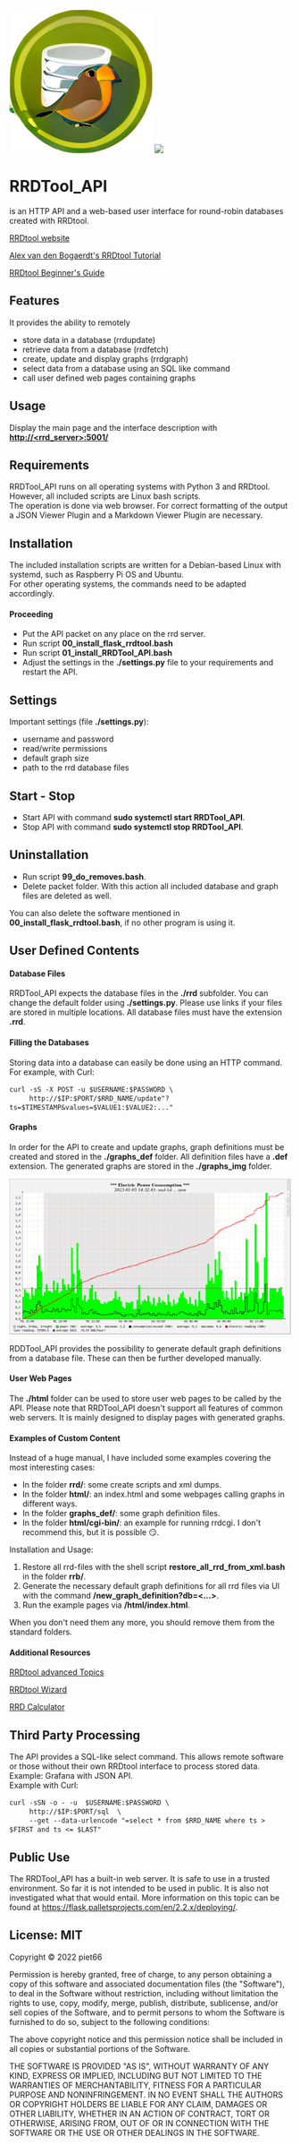 <!-- use sgmlproc for generating a html file -->

[![](icon.png)](https://github.com/piet66-peb?tab=repositories)
[![](https://oss.oetiker.ch/rrdtool/inc/rrdtool-logo-dark.png)](https://oss.oetiker.ch/rrdtool/)

# RRDTool_API

is an HTTP API and a web-based user interface for round-robin databases 
created with RRDtool.

[RRDtool website](https://oss.oetiker.ch/rrdtool/)

[Alex van den Bogaerdt's RRDtool Tutorial](https://oss.oetiker.ch/rrdtool/tut/rrdtutorial.en.html)

[RRDtool Beginner's Guide](https://oss.oetiker.ch/rrdtool/tut/rrd-beginners.en.html)

## Features

It provides the ability to remotely
* store data in a database (rrdupdate)
* retrieve data from a database (rrdfetch)
* create, update and display graphs (rrdgraph)
* select data from a database using an SQL like command
* call user defined web pages containing graphs

## Usage

Display the main page and the interface description with
[**http://&lt;rrd_server&gt;:5001/**](html/img/RRDTool_API_interface.png)

## Requirements

RRDTool_API runs on all operating systems with Python 3 and RRDtool.
However, all included scripts are Linux bash scripts.
<br>The operation is done via web browser. For correct formatting of the output
a JSON Viewer Plugin and a Markdown Viewer Plugin are necessary.

## Installation

The included installation scripts are written for a Debian-based Linux with 
systemd, such as Raspberry Pi OS and Ubuntu.    
For other operating systems, the commands need to be adapted accordingly.

#### Proceeding

* Put the API packet on any place on the rrd server. 
* Run script **00_install_flask_rrdtool.bash**
* Run script **01_install_RRDTool_API.bash**
* Adjust the settings in the **./settings.py** file to your requirements and restart the API.

## Settings

Important settings (file **./settings.py**):
* username and password
* read/write permissions
* default graph size
* path to the rrd database files

## Start - Stop

* Start API with command **sudo systemctl start RRDTool_API**.
* Stop API with command **sudo systemctl stop RRDTool_API**.

## Uninstallation

* Run script **99_do_removes.bash**.
* Delete packet folder. With this action all included database and graph files 
are deleted as well.

You can also delete the software mentioned in **00_install_flask_rrdtool.bash**, 
if no other program is using it.

## User Defined Contents

#### Database Files

RRDTool_API expects the database files in the **./rrd** subfolder. 
You can change the default folder using **./settings.py**.
Please use links if your files are stored in multiple locations. 
All database files must have the extension **.rrd**.

#### Filling the Databases

Storing data into a database can easily be done using an HTTP command. 
<br>For example, with Curl:

```
curl -sS -X POST -u $USERNAME:$PASSWORD \
     http://$IP:$PORT/$RRD_NAME/update"?ts=$TIMESTAMP&values=$VALUE1:$VALUE2:..."
```

#### Graphs

In order for the API to create and update graphs, graph definitions
 must be created and stored in the **./graphs_def** folder. All definition files 
have a **.def** extension.
The generated graphs are stored in the **./graphs_img** folder.

![](html/img/example.png)

RDDTool_API provides the possibility to generate default graph definitions from
 a database file. These can then be further developed manually.


#### User Web Pages

The **./html** folder can be used to store user web pages to be called by 
the API. Please note that RRDTool_API doesn't support all features of common 
web servers. It is mainly designed to display pages with generated graphs.

#### Examples of Custom Content

Instead of a huge manual, I have included some examples covering the most interesting cases:

* In the folder **rrd/**: some create scripts and xml dumps.
* In the folder **html/**: an index.html and some webpages calling graphs in different ways.
* In the folder **graphs_def/**: some graph definition files.
* In the folder **html/cgi-bin/**: an example for running rrdcgi. I don't recommend
this, but it is possible :smirk:.

Installation and Usage:

1. Restore all rrd-files with the shell script **restore_all_rrd_from_xml.bash**
   in the folder **rrb/**.
2. Generate the necessary default graph definitions for all rrd files via UI with 
   the command **/new_graph_definition?db=<...>**.
3. Run the example pages via **/html/index.html**.

When you don't need them any more, you should remove them from the standard folders.


#### Additional Resources

[RRDtool advanced Topics](https://tobi.oetiker.ch/ouce2013/)

[RRDtool Wizard](http://rrdwizard.appspot.com/index.php)

[RRD Calculator](https://eccentric.one/misc/rrdcalc.html)

## Third Party Processing

The API provides a SQL-like select command. This allows remote software or 
those without their own RRDtool interface to process stored data. 
Example: Grafana with JSON API.
<br>Example with Curl:

```
curl -sSN -o - -u  $USERNAME:$PASSWORD \
     http://$IP:$PORT/sql  \
     --get --data-urlencode "=select * from $RRD_NAME where ts > $FIRST and ts <= $LAST"
```

## Public Use

The RRDTool_API has a built-in web server. It is safe to use in a trusted 
environment. So far it is not intended to be used in public. It is also not 
investigated what that would entail.
More information on this topic can be found at 
https://flask.palletsprojects.com/en/2.2.x/deploying/.

## License: MIT

Copyright © 2022 piet66

Permission is hereby granted, free of charge, to any person obtaining a copy 
of this software and associated documentation files (the "Software"), to deal 
in the Software without restriction, including without limitation the rights 
to use, copy, modify, merge, publish, distribute, sublicense, and/or sell 
copies of the Software, and to permit persons to whom the Software is furnished 
to do so, subject to the following conditions:

The above copyright notice and this permission notice shall be included in all 
copies or substantial portions of the Software.

THE SOFTWARE IS PROVIDED "AS IS", WITHOUT WARRANTY OF ANY KIND, EXPRESS OR 
IMPLIED, INCLUDING BUT NOT LIMITED TO THE WARRANTIES OF MERCHANTABILITY, 
FITNESS FOR A PARTICULAR PURPOSE AND NONINFRINGEMENT. IN NO EVENT SHALL 
THE AUTHORS OR COPYRIGHT HOLDERS BE LIABLE FOR ANY CLAIM, DAMAGES OR OTHER 
LIABILITY, WHETHER IN AN ACTION OF CONTRACT, TORT OR OTHERWISE, ARISING FROM, 
OUT OF OR IN CONNECTION WITH THE SOFTWARE OR THE USE OR OTHER DEALINGS IN THE 
SOFTWARE.

